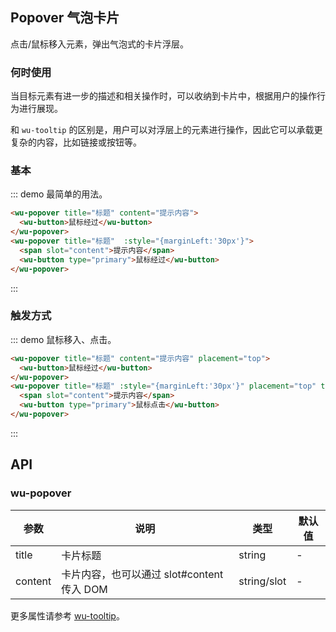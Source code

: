 ## Popover 气泡卡片

点击/鼠标移入元素，弹出气泡式的卡片浮层。

### 何时使用

当目标元素有进一步的描述和相关操作时，可以收纳到卡片中，根据用户的操作行为进行展现。

和 `wu-tooltip` 的区别是，用户可以对浮层上的元素进行操作，因此它可以承载更复杂的内容，比如链接或按钮等。


### 基本

::: demo 最简单的用法。

```html
<wu-popover title="标题" content="提示内容">
  <wu-button>鼠标经过</wu-button>
</wu-popover>
<wu-popover title="标题"  :style="{marginLeft:'30px'}">
  <span slot="content">提示内容</span>
  <wu-button type="primary">鼠标经过</wu-button>
</wu-popover>

```
:::


### 触发方式

::: demo 鼠标移入、点击。

```html
<wu-popover title="标题" content="提示内容" placement="top">
  <wu-button>鼠标经过</wu-button>
</wu-popover>
<wu-popover title="标题" :style="{marginLeft:'30px'}" placement="top" trigger="click">
  <span slot="content">提示内容</span>
  <wu-button type="primary">鼠标点击</wu-button>
</wu-popover>

```
:::

## API

### wu-popover

| 参数      | 说明                                     | 类型          | 默认值 |
|-----------|------------------------------------------|---------------|--------|
| title     | 卡片标题                                 | string  | -     |
| content   | 卡片内容，也可以通过 slot#content 传入 DOM     | string/slot | -    |

更多属性请参考 [wu-tooltip](#/component/tooltip)。